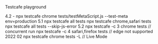 Testcafe playground 

4.2 - npx testcafe chrome tests/testMetaScript.js --test-meta env=production
5.1 npx testcafe all tests
    npx testcafe chrome,safari tests
    npx testcafe all tests --skip-js-error
5.2 npx testcafe -c 3 chrome tests // concurrent run
    npx testcafe -c 4 safari,firefox tests // edge not supported 2022 02
    npx testcafe chrome tests -L // Live Mode